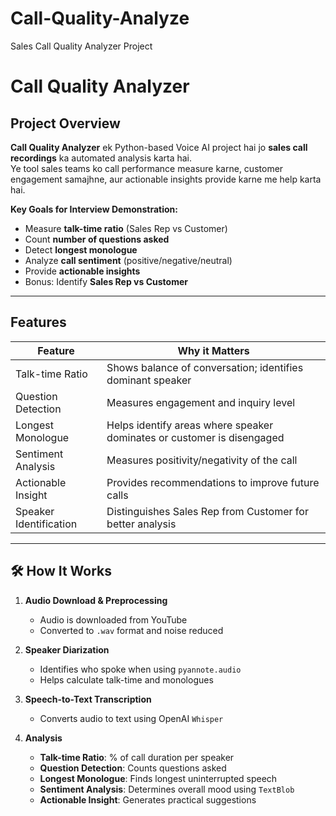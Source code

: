 # Call-Quality-Analyze
Sales Call Quality Analyzer Project


# Call Quality Analyzer 

## Project Overview
**Call Quality Analyzer** ek Python-based Voice AI project hai jo **sales call recordings** ka automated analysis karta hai.  
Ye tool sales teams ko call performance measure karne, customer engagement samajhne, aur actionable insights provide karne me help karta hai.

**Key Goals for Interview Demonstration:**
- Measure **talk-time ratio** (Sales Rep vs Customer)  
- Count **number of questions asked**  
- Detect **longest monologue**  
- Analyze **call sentiment** (positive/negative/neutral)  
- Provide **actionable insights**  
- Bonus: Identify **Sales Rep vs Customer**

---

##  Features

| Feature | Why it Matters |
|---------|----------------|
| Talk-time Ratio | Shows balance of conversation; identifies dominant speaker |
| Question Detection | Measures engagement and inquiry level |
| Longest Monologue | Helps identify areas where speaker dominates or customer is disengaged |
| Sentiment Analysis | Measures positivity/negativity of the call |
| Actionable Insight | Provides recommendations to improve future calls |
| Speaker Identification | Distinguishes Sales Rep from Customer for better analysis |

---

## 🛠 How It Works

1. **Audio Download & Preprocessing**
   - Audio is downloaded from YouTube  
   - Converted to `.wav` format and noise reduced  

2. **Speaker Diarization**
   - Identifies who spoke when using `pyannote.audio`  
   - Helps calculate talk-time and monologues  

3. **Speech-to-Text Transcription**
   - Converts audio to text using OpenAI `Whisper`  

4. **Analysis**
   - **Talk-time Ratio**: % of call duration per speaker  
   - **Question Detection**: Counts questions asked  
   - **Longest Monologue**: Finds longest uninterrupted speech  
   - **Sentiment Analysis**: Determines overall mood using `TextBlob`  
   - **Actionable Insight**: Generates practical suggestions  


